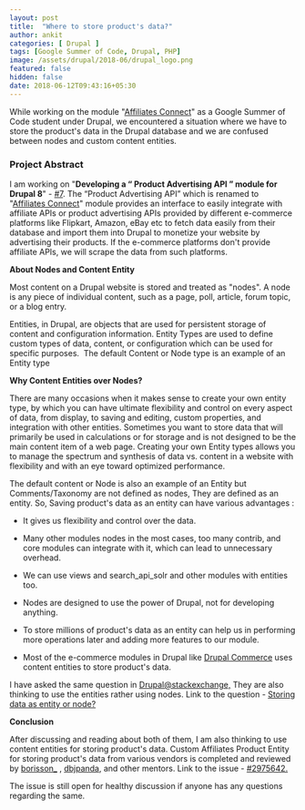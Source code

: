 ```yaml
---
layout: post
title:  "Where to store product's data?"
author: ankit
categories: [ Drupal ]
tags: [Google Summer of Code, Drupal, PHP]
image: /assets/drupal/2018-06/drupal_logo.png
featured: false
hidden: false
date: 2018-06-12T09:43:16+05:30
---
```


While working on the module "[Affiliates Connect](https://www.drupal.org/project/affiliates_connect)" as a Google Summer of Code student under Drupal, we encountered a situation where we have to store the product's data in the Drupal database and we are confused between nodes and custom content entities.

### **Project Abstract**

I am working on "**Developing a “ Product Advertising API ” module for Drupal 8**" - [#7](https://groups.drupal.org/node/518074). The “Product Advertising API” which is renamed to "[Affiliates Connect](https://www.drupal.org/project/affiliates_connect)" module provides an interface to easily integrate with affiliate APIs or product advertising APIs provided by different e-commerce platforms like Flipkart, Amazon, eBay etc to fetch data easily from their database and import them into Drupal to monetize your website by advertising their products. If the e-commerce platforms don't provide affiliate APIs, we will scrape the data from such platforms.

**About Nodes and Content Entity**

Most content on a Drupal website is stored and treated as "nodes". A node is any piece of individual content, such as a page, poll, article, forum topic, or a blog entry.

Entities, in Drupal, are objects that are used for persistent storage of content and configuration information. Entity Types are used to define custom types of data, content, or configuration which can be used for specific purposes.  The default Content or Node type is an example of an Entity type

**Why Content Entities over Nodes?**

There are many occasions when it makes sense to create your own entity type, by which you can have ultimate flexibility and control on every aspect of data, from display, to saving and editing, custom properties, and integration with other entities. Sometimes you want to store data that will primarily be used in calculations or for storage and is not designed to be the main content item of a web page. Creating your own Entity types allows you to manage the spectrum and synthesis of data vs. content in a website with flexibility and with an eye toward optimized performance.

The default content or Node is also an example of an Entity but Comments/Taxonomy are not defined as nodes, They are defined as an entity. So, Saving product's data as an entity can have various advantages :

- It gives us flexibility and control over the data.

- Many other modules nodes in the most cases, too many contrib, and core modules can integrate with it, which can lead to unnecessary overhead.

- We can use views and search_api_solr and other modules with entities too.

- Nodes are designed to use the power of Drupal, not for developing anything.

- To store millions of product's data as an entity can help us in performing more operations later and adding more features to our module.

- Most of the e-commerce modules in Drupal like [Drupal Commerce](https://www.drupal.org/project/commerce) uses content entities to store product's data.

I have asked the same question in [Drupal@stackexchange,](https://drupal.stackexchange.com/) They are also thinking to use the entities rather using nodes. Link to the question - [Storing data as entity or node?](https://drupal.stackexchange.com/questions/262998/storing-data-as-entity-or-node)

**Conclusion**

After discussing and reading about both of them, I am also thinking to use content entities for storing product's data. Custom Affiliates Product Entity for storing product's data from various vendors is completed and reviewed by [borisson_](https://www.drupal.org/u/borisson_) , [dbjpanda](https://www.drupal.org/u/dbjpanda), and other mentors. Link to the issue - [#2975642.](https://www.drupal.org/project/affiliates_connect/issues/2975642)

The issue is still open for healthy discussion if anyone has any questions regarding the same.